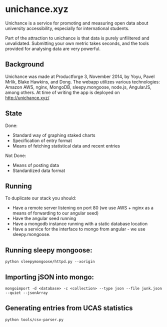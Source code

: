 unichance.xyz
===

Unichance is a service for promoting and measuring open data about university accessibility, especially for international students.

Part of the attraction to unichance is that data is purely unfilitered and unvalidated. Submitting your own metric takes seconds, and the tools provided for analysing data are very powerful.


Background
---

Unichance was made at Productforge 3, November 2014, by Yoyu, Pavel Mrlík, Blake Hawkins, and Dong. The webapp utilizes various technologies: Amazon AWS, nginx, MongoDB, sleepy.mongoose, node.js, AngularJS, among others. At time of writing the app is deployed on http://unichance.xyz/


State
---

Done:

* Standard way of graphing staked charts
* Specification of entry format
* Means of fetching statistical data and recent entries

Not Done:

* Means of posting data
* Standardized data format


Running
---

To duplicate our stack you should:

* Have a remote server listening on port 80 (we use AWS + nginx as a means of forwarding to our angular seed)
* Have the angular seed running
* Have a mongodb instance running with a static database location
* Have a service for the interface to mongo from angular - we use sleepy.mongoose.


Running sleepy mongoose:
---

`python sleepymongoose/httpd.py --xorigin`


Importing jSON into mongo:
---

`mongoimport -d <database> -c <collection> --type json --file junk.json --quiet --jsonArray`

Generating entries from UCAS statistics
---

`python tools/csv-parser.py`